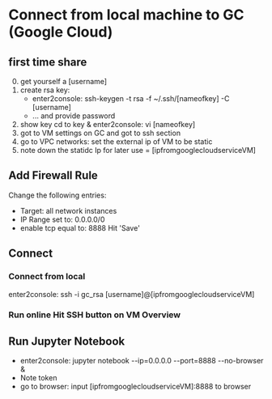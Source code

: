 # Connect from local machine to GC (Google Cloud)
## first time share 
0. get yourself a [username]
1. create rsa key: 
    * enter2console: ssh-keygen -t rsa -f ~/.ssh/[nameofkey] -C [username] 
    *  ... and provide password
2. show key cd to key & enter2console: vi [nameofkey]
3. got to VM settings on GC and got to ssh section
4. go to VPC networks: set the external ip of VM to be static  
5. note down the statidc Ip for later use = [ipfromgooglecloudserviceVM]

## Add Firewall Rule
Change the following entries:
 - Target: all network instances
 - IP Range set to: 0.0.0.0/0
 - enable tcp equal to: 8888
 Hit 'Save'

## Connect 
### Connect from local
enter2console: ssh -i gc_rsa [username]@[ipfromgooglecloudserviceVM]

### Run online Hit SSH button on VM Overview

## Run Jupyter Notebook
 - enter2console: jupyter notebook --ip=0.0.0.0 --port=8888 --no-browser &
 - Note token
 - go to browser: input [ipfromgooglecloudserviceVM]:8888 to browser 
 


